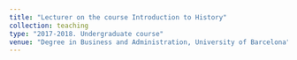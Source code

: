 ```yaml
---
title: "Lecturer on the course Introduction to History"
collection: teaching
type: "2017-2018. Undergraduate course"
venue: "Degree in Business and Administration, University of Barcelona"
---
```

